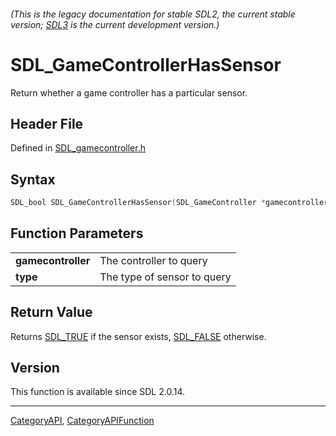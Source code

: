 ###### (This is the legacy documentation for stable SDL2, the current stable version; [SDL3](https://wiki.libsdl.org/SDL3/) is the current development version.)
# SDL_GameControllerHasSensor

Return whether a game controller has a particular sensor.

## Header File

Defined in [SDL_gamecontroller.h](https://github.com/libsdl-org/SDL/blob/SDL2/include/SDL_gamecontroller.h)

## Syntax

```c
SDL_bool SDL_GameControllerHasSensor(SDL_GameController *gamecontroller, SDL_SensorType type);

```

## Function Parameters

|                        |                             |
| ---------------------- | --------------------------- |
| **gamecontroller**     | The controller to query     |
| **type**               | The type of sensor to query |

## Return Value

Returns [SDL_TRUE](SDL_TRUE) if the sensor exists, [SDL_FALSE](SDL_FALSE)
otherwise.

## Version

This function is available since SDL 2.0.14.

----
[CategoryAPI](CategoryAPI), [CategoryAPIFunction](CategoryAPIFunction)

